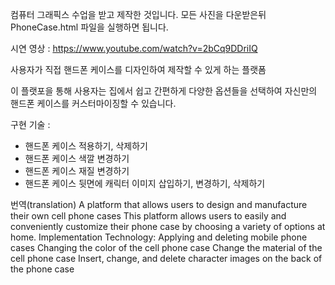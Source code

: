 컴퓨터 그래픽스 수업을 받고 제작한 것입니다.
모든 사진을 다운받은뒤 PhoneCase.html 파일을 실행하면 됩니다.

시연 영상 : https://www.youtube.com/watch?v=2bCq9DDriIQ 



사용자가 직접 핸드폰 케이스를 디자인하여 제작할 수 있게 하는 플랫폼

이 플랫포을 통해 사용자는 집에서 쉽고 간편하게 다양한 옵션들을 선택하여 자신만의 핸드폰 케이스를 커스터마이징할 수 있습니다.

구현 기술 : 

- 핸드폰 케이스 적용하기, 삭제하기 
- 핸드폰 케이스 색깔 변경하기
- 핸드폰 케이스 재질 변경하기
- 핸드폰 케이스 뒷면에 캐릭터 이미지 삽입하기, 변경하기, 삭제하기


번역(translation)
A platform that allows users to design and manufacture their own cell phone cases
This platform allows users to easily and conveniently customize their phone case by choosing a variety of options at home.
Implementation Technology:  Applying and deleting mobile phone cases
                            Changing the color of the cell phone case
                            Change the material of the cell phone case
                            Insert, change, and delete character images on the back of the phone case
